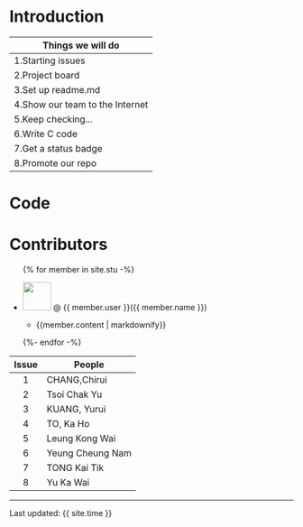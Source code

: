 # Introduction

| Things we will do             |
| ------------------------------|
|1.Starting issues              |
|2.Project board                |
|3.Set up readme.md             |
|4.Show our team to the Internet|
|5.Keep checking...             |
|6.Write C code                 |
|7.Get a status badge           |
|8.Promote our repo             |

# Code

# Contributors
<ul>
{% for member in site.stu -%}
  <li>
  <p> <img src="{{member.image}}" width="50" height="50"> @ {{ member.user }}({{ member.name }})
    <ul><li>{{member.content | markdownify}}</li></ul>
  </p>
  </li>
{%- endfor -%}
</ul>


| Issue |People      |
|:-----:|------------|
| 1     |CHANG,Chirui|
| 2     |Tsoi Chak Yu|
| 3     |KUANG, Yurui|
| 4     |TO, Ka Ho   |
| 5     |Leung Kong Wai|
| 6     |Yeung Cheung Nam|
| 7     |TONG Kai Tik|
| 8     |Yu Ka Wai     |

---
Last updated: {{ site.time }}
